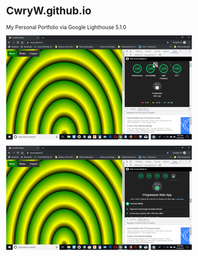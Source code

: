 # CwryW.github.io

My Personal Portfolio via Google Lighthouse 5.1.0 

![screenshot1](https://github.com/CwryW/CwryW.github.io/blob/master/images/2019-08-30%20My%20Portfolio%20via%20Google%20Lighthouse%205.1.0.png)

![screenshot2](https://github.com/CwryW/CwryW.github.io/blob/master/images/2019-08-30%20My%20Portfolio%20via%20Google%20Lighthouse%205.1.0(2).png)

